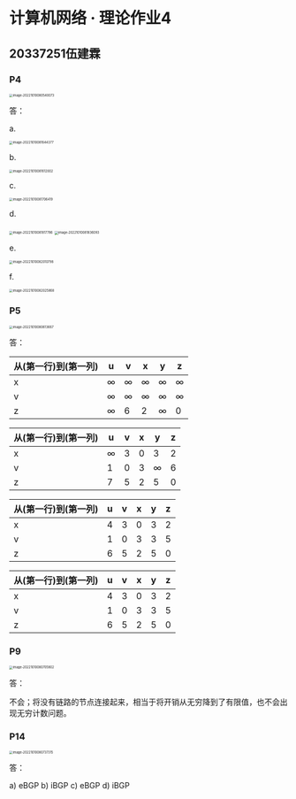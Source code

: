 # 计算机网络 · 理论作业4

## 20337251伍建霖

### P4

<img src="D:\CodeField\TyporaPicture\image-20221010080540073.png" alt="image-20221010080540073" style="zoom:40%;" />

答：

a. 

<img src="D:\CodeField\TyporaPicture\image-20221010081644377.png" alt="image-20221010081644377" style="zoom:40%;" />

b. 

<img src="D:\CodeField\TyporaPicture\image-20221010081612002.png" alt="image-20221010081612002" style="zoom:40%;" />

c. 

<img src="D:\CodeField\TyporaPicture\image-20221010081706419.png" alt="image-20221010081706419" style="zoom:40%;" />

d. 



<img src="D:\CodeField\TyporaPicture\image-20221010081817786.png" alt="image-20221010081817786" style="zoom:40%;" />

<img src="D:\CodeField\TyporaPicture\image-20221010081836093.png" alt="image-20221010081836093" style="zoom:40%;" />

e. 

<img src="D:\CodeField\TyporaPicture\image-20221010082010798.png" alt="image-20221010082010798" style="zoom:40%;" />

f. 

<img src="D:\CodeField\TyporaPicture\image-20221010082025868.png" alt="image-20221010082025868" style="zoom:40%;" />

### P5

<img src="D:\CodeField\TyporaPicture\image-20221010080613667.png" alt="image-20221010080613667" style="zoom:40%;" />

答：

| 从(第一行)到(第一列) | u    | v    | x    | y    | z    |
| -------------------- | ---- | ---- | ---- | ---- | ---- |
| x                    | ∞    | ∞    | ∞    | ∞    | ∞    |
| v                    | ∞    | ∞    | ∞    | ∞    | ∞    |
| z                    | ∞    | 6    | 2    | ∞    | 0    |

| 从(第一行)到(第一列) | u    | v    | x    | y    | z    |
| -------------------- | ---- | ---- | ---- | ---- | ---- |
| x                    | ∞    | 3    | 0    | 3    | 2    |
| v                    | 1    | 0    | 3    | ∞    | 6    |
| z                    | 7    | 5    | 2    | 5    | 0    |

| 从(第一行)到(第一列) | u    | v    | x    | y    | z    |
| -------------------- | ---- | ---- | ---- | ---- | ---- |
| x                    | 4    | 3    | 0    | 3    | 2    |
| v                    | 1    | 0    | 3    | 3    | 5    |
| z                    | 6    | 5    | 2    | 5    | 0    |

| 从(第一行)到(第一列) | u    | v    | x    | y    | z    |
| -------------------- | ---- | ---- | ---- | ---- | ---- |
| x                    | 4    | 3    | 0    | 3    | 2    |
| v                    | 1    | 0    | 3    | 3    | 5    |
| z                    | 6    | 5    | 2    | 5    | 0    |



### P9

<img src="D:\CodeField\TyporaPicture\image-20221010080705802.png" alt="image-20221010080705802" style="zoom:40%;" />

答：

不会；将没有链路的节点连接起来，相当于将开销从无穷降到了有限值，也不会出现无穷计数问题。

### P14

<img src="D:\CodeField\TyporaPicture\image-20221010080737315.png" alt="image-20221010080737315" style="zoom:40%;" />

答：

a) eBGP
b) iBGP
c) eBGP
d) iBGP